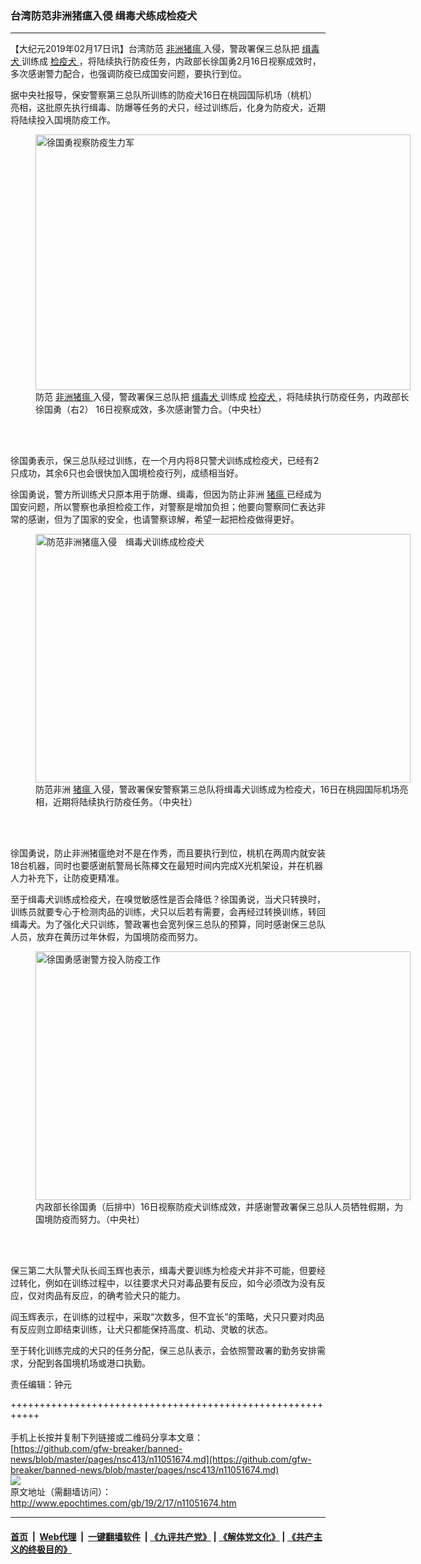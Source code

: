 ### 台湾防范非洲猪瘟入侵 缉毒犬练成检疫犬
------------------------

<p>
 【大纪元2019年02月17日讯】台湾防范
 <a href="http://www.epochtimes.com/gb/tag/%E9%9D%9E%E6%B4%B2%E7%8C%AA%E7%98%9F.html">
  非洲猪瘟
 </a>
 入侵，警政署保三总队把
 <a href="http://www.epochtimes.com/gb/tag/%E7%BC%89%E6%AF%92%E7%8A%AC.html">
  缉毒犬
 </a>
 训练成
 <a href="http://www.epochtimes.com/gb/tag/%E6%A3%80%E7%96%AB%E7%8A%AC.html">
  检疫犬
 </a>
 ，将陆续执行防疫任务，内政部长徐国勇2月16日视察成效时，多次感谢警力配合，也强调防疫已成国安问题，要执行到位。
</p>
<p>
 据中央社报导，保安警察第三总队所训练的防疫犬16日在桃园国际机场（桃机）亮相，这批原先执行缉毒、防爆等任务的犬只，经过训练后，化身为防疫犬，近期将陆续投入国境防疫工作。
</p>
<figure class="wp-caption aligncenter" id="attachment_11051687" style="width: 600px">
 <a href="http://i.epochtimes.com/assets/uploads/2019/02/1902161118282378.jpg">
  <img alt="徐国勇视察防疫生力军" class="size-large wp-image-11051687" height="409" src="http://i.epochtimes.com/assets/uploads/2019/02/1902161118282378-600x409.jpg" title="徐国勇视察防疫生力军" width="600"/>
 </a>
 <br/><figcaption class="wp-caption-text">
  防范
  <a href="http://www.epochtimes.com/gb/tag/%E9%9D%9E%E6%B4%B2%E7%8C%AA%E7%98%9F.html">
   非洲猪瘟
  </a>
  入侵，警政署保三总队把
  <a href="http://www.epochtimes.com/gb/tag/%E7%BC%89%E6%AF%92%E7%8A%AC.html">
   缉毒犬
  </a>
  训练成
  <a href="http://www.epochtimes.com/gb/tag/%E6%A3%80%E7%96%AB%E7%8A%AC.html">
   检疫犬
  </a>
  ，将陆续执行防疫任务，内政部长徐国勇（右2） 16日视察成效，多次感谢警力合。（中央社）
 </figcaption><br/>
</figure><br/>
<p>
 徐国勇表示，保三总队经过训练，在一个月内将8只警犬训练成检疫犬，已经有2只成功，其余6只也会很快加入国境检疫行列，成绩相当好。
</p>
<p>
 徐国勇说，警方所训练犬只原本用于防爆、缉毒，但因为防止非洲
 <a href="http://www.epochtimes.com/gb/tag/%E7%8C%AA%E7%98%9F.html">
  猪瘟
 </a>
 已经成为国安问题，所以警察也承担检疫工作，对警察是增加负担；他要向警察同仁表达非常的感谢，但为了国家的安全，也请警察谅解，希望一起把检疫做得更好。
</p>
<figure class="wp-caption aligncenter" id="attachment_11051688" style="width: 600px">
 <a href="http://i.epochtimes.com/assets/uploads/2019/02/1902161116542378.jpg">
  <img alt="防范非洲猪瘟入侵　缉毒犬训练成检疫犬" class="size-large wp-image-11051688" height="398" src="http://i.epochtimes.com/assets/uploads/2019/02/1902161116542378-600x398.jpg" title="防范非洲猪瘟入侵　缉毒犬训练成检疫犬" width="600"/>
 </a>
 <br/><figcaption class="wp-caption-text">
  防范非洲
  <a href="http://www.epochtimes.com/gb/tag/%E7%8C%AA%E7%98%9F.html">
   猪瘟
  </a>
  入侵，警政署保安警察第三总队将缉毒犬训练成为检疫犬，16日在桃园国际机场亮相，近期将陆续执行防疫任务。（中央社）
 </figcaption><br/>
</figure><br/>
<p>
 徐国勇说，防止非洲猪瘟绝对不是在作秀，而且要执行到位，桃机在两周内就安装18台机器，同时也要感谢航警局长陈檡文在最短时间内完成X光机架设，并在机器人力补充下，让防疫更精准。
</p>
<p>
 至于缉毒犬训练成检疫犬，在嗅觉敏感性是否会降低？徐国勇说，当犬只转换时，训练员就要专心于检测肉品的训练，犬只以后若有需要，会再经过转换训练，转回缉毒犬。为了强化犬只训练，警政署也会宽列保三总队的预算，同时感谢保三总队人员，放弃在黄历过年休假，为国境防疫而努力。
</p>
<figure class="wp-caption aligncenter" id="attachment_11051689" style="width: 600px">
 <a href="http://i.epochtimes.com/assets/uploads/2019/02/1902161117432378.jpg">
  <img alt="徐国勇感谢警方投入防疫工作" class="size-large wp-image-11051689" height="398" src="http://i.epochtimes.com/assets/uploads/2019/02/1902161117432378-600x398.jpg" title="徐国勇感谢警方投入防疫工作" width="600"/>
 </a>
 <br/><figcaption class="wp-caption-text">
  内政部长徐国勇（后排中）16日视察防疫犬训练成效，并感谢警政署保三总队人员牺牲假期，为国境防疫而努力。（中央社）
 </figcaption><br/>
</figure><br/>
<p>
 保三第二大队警犬队长阎玉辉也表示，缉毒犬要训练为检疫犬并非不可能，但要经过转化，例如在训练过程中，以往要求犬只对毒品要有反应，如今必须改为没有反应，仅对肉品有反应，的确考验犬只的能力。
</p>
<p>
 阎玉辉表示，在训练的过程中，采取“次数多，但不宜长”的策略，犬只只要对肉品有反应则立即结束训练，让犬只都能保持高度、机动、灵敏的状态。
</p>
<p>
 至于转化训练完成的犬只的任务分配，保三总队表示，会依照警政署的勤务安排需求，分配到各国境机场或港口执勤。
</p>
<p>
 责任编辑：钟元
</p>

+++++++++++++++++++++++++++++++++++++++++++++++++++++++++++<br/><br/>
手机上长按并复制下列链接或二维码分享本文章：<br/>
[https://github.com/gfw-breaker/banned-news/blob/master/pages/nsc413/n11051674.md](https://github.com/gfw-breaker/banned-news/blob/master/pages/nsc413/n11051674.md)<br/>
[<img src='https://github.com/gfw-breaker/banned-news/blob/master/pages/nsc413/n11051674.md.png'/>](https://github.com/gfw-breaker/banned-news/blob/master/pages/nsc413/n11051674.md)<br/>
原文地址（需翻墙访问）：http://www.epochtimes.com/gb/19/2/17/n11051674.htm


------------------------
#### [首页](https://github.com/gfw-breaker/banned-news/blob/master/README.md) &nbsp;|&nbsp; [Web代理](https://github.com/labour-camp/helloworld) &nbsp;|&nbsp; [一键翻墙软件](https://github.com/gfw-breaker/nogfw/blob/master/README.md) &nbsp;| [《九评共产党》](https://github.com/gfw-breaker/9ping.md/blob/master/README.md#九评之一评共产党是什么) | [《解体党文化》](https://github.com/gfw-breaker/jtdwh.md/blob/master/README.md) | [《共产主义的终极目的》](https://github.com/gfw-breaker/gczydzjmd.md/blob/master/README.md)

